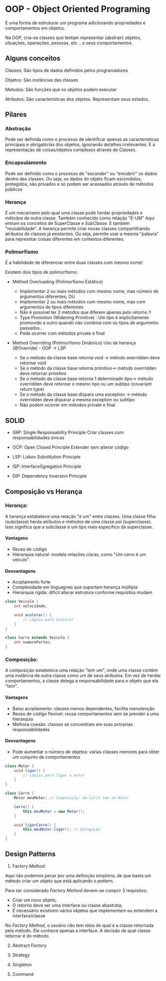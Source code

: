 # OOP - Object Oriented Programing

É uma forma de estruturar um programa adicionando propriedades e comportamentos em objetos.

Na OOP, cria-se classes que tentam representar (abstrair) objetos, situações, operações, pessoas, etc ...e seus comportamentos. 

## Alguns conceitos

Classes: São tipos de dados definidos pelos programadores

Objetos: São instâncias das classes

Metodos: São funções que os objetos podem executar

Atributos: São características dos objetos. Representam seus estados.

## Pilares

### Abstração
Pode ser definida como o processo de identificar apenas as características principais e obrigatórias dos objetos, ignorando detalhes irrelevantes.
É a representação de coisas/objetos complexos através de Classes.

### Encapsulamento
Pode ser definido como o processo de "esconder" ou "encobrir" os dados dentro das classes. Ou seja, os dados do objeto ficam escondidos, protegidos, são privados e só podem ser acessados através de métodos públicos

### Herança
É um mecanismo pelo qual uma classe pode herdar propriedades e métodos de outra classe. Também conhecido como relação "É-UM"
Aqui entram os conceitos de SuperClasse e SubClasse. E também "reusabilidade".
A herança permite criar novas classes compartilhando atributos de classes já existentes. Ou seja, permite usar a mesma "palavra" para represntar coisas diferentes em contextos diferentes.

### Polimorfismo
É a habilidade de diferenciar entre duas classes com mesmo nome!

Existem dois tipos de polimorfismo:

- Méthod Overloading (Polimorfismo Estático)
    - Implementar 2 ou mais métodos com mesmo nome, mas número de argumentos diferentes; OU
    - Implementar 2 ou mais métodos com mesmo nome, mas com argumentos de tipos diferentes
    - Não é possível ter 2 métodos que diferem apenas pelo retorno !!
    - Type Promotion (Widening Primitive) : Um tipo é implicitamente promovido a outro quando não combina com os tipos de argumento passados..
    - Pode ocorrer com métodos private e final

- Method Overriding (Polimorfismo Dinâmico) 
Uso de herança (@Override) - OOP -> LSP
    -  Se o método da classe base retorna void ->  método overridden deve retornar void
    - Se o método da classe base retorna primitivo->  método overridden deve retornar primitivo
    - Se o método da classe base retorna 1 determinado tipo->  método overridden deve retornar o mesmo tipo ou um subtipo (covariant return type)
    - Se o método da classe base dispara uma exception ->  método overridden deve disparar a mesma exception ou subtipo
    - Não podem ocorrer em métodos private e final




## SOLID

- SRP: Single Responsability Principle
    Criar classes com responsabilidades únicas

- OCP: Open Closed Principle
    Extender sem alterar código

- LSP: Liskov Substitution Principle

- ISP: InterfaceSgregation Principle


- DIP: Dependency Inversion Principle 

## Composição vs Herança

### Herança:

A herança estabelece uma relação "é um" entre classes. Uma classe filha (subclasse) herda atributos e métodos de uma classe pai (superclasse). Isso significa que a subclasse é um tipo mais específico da superclasse.

#### Vantagens
- Reuso de código
- Hierarquia natural: modela relações claras, como "Um carro é um veículo"
#### Desvantagens
- Acoplamento forte
- Complexidade em linguagnes que suportam herança múltipla
- Hierarquia rígida: difícil alterar estrutura conforme requisitos mudam

```java
class Veiculo {
    int velocidade;

    void acelerar() {
        // Lógica para acelerar
    }
}

class Carro extends Veiculo {
    int numeroPortas;
}
```

### Composição:

A composição estabelece uma relação "tem um", onde uma classe contém uma instância de outra classe como um de seus atributos. Em vez de herdar comportamentos, a classe delega a responsabilidade para o objeto que ela "tem".

#### Vantagens
- Baixo acoplamento: classes menos dependentes, facilita manutenção
- Reuso de código flexível: reusa comportamentos sem se prender a uma hierarquia
- Melhora coesão: classes se concentram em suas prórprias responsabilidades
#### Desvantagens
- Pode aumentar o número de objetos: várias classes menores para obter um conjunto de comportamentos

```java
class Motor {
    void ligar() {
        // Lógica para ligar o motor
    }
}

class Carro {
    Motor meuMotor; // Composição: Um Carro tem um Motor

    Carro() {
        this.meuMotor = new Motor();
    }

    void ligarCarro() {
        this.meuMotor.ligar(); // Delegação
    }
}
```

## Design Patterns

1. Factory Method

Aqui não podemos pecar por uma definição simplória, de que basta um método criar um objeto que está aplicando o *pattern*.

Para  ser considerado *Factory Method* devem-se cumprir 3 requisitos:
- Criar um novo objeto;
- O retorno deve ser uma interface ou classe abastrata;
- É necessário existirem vários objetos que implementam ou extendem a interface/classe

No *Factory Method*, o usuário não tem ideia de qual é a classe retornada pelo método. Ele conhece apenas a interface. A decisão de qual classe retornar é do método.

2. Abstract Factory

3. Strategy

4. Singleton

5. Command
